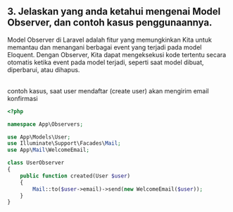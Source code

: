 ## 3. Jelaskan yang anda ketahui mengenai Model Observer, dan contoh kasus penggunaannya.

Model Observer di Laravel adalah fitur yang memungkinkan Kita untuk memantau dan menangani berbagai event yang terjadi pada model Eloquent. Dengan Observer, Kita dapat mengeksekusi kode tertentu secara otomatis ketika event pada model terjadi, seperti saat model dibuat, diperbarui, atau dihapus.
</br></br>

contoh kasus, saat user mendaftar (create user) akan mengirim email konfirmasi
```php
<?php

namespace App\Observers;

use App\Models\User;
use Illuminate\Support\Facades\Mail;
use App\Mail\WelcomeEmail;

class UserObserver
{
    public function created(User $user)
    {
        Mail::to($user->email)->send(new WelcomeEmail($user));
    }
}

```